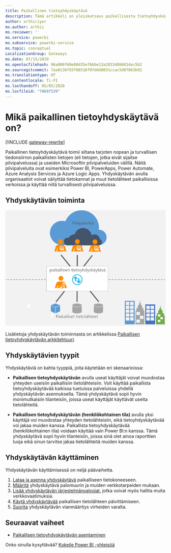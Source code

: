 ```yaml
---
title: Paikallinen tietoyhdyskäytävä
description: Tämä artikkeli on yleiskatsaus paikallisesta tietoyhdyskäytävästä Power BI:lle. Voit käyttää tätä yhdyskäytävää DirectQueryn tietolähteiden kanssa. Voit käyttää myös tätä yhdyskäytävää päivittämään pilvipalvelun tietojoukkoja paikallisten tietojen kanssa.
author: arthiriyer
ms.author: arthii
ms.reviewer: ''
ms.service: powerbi
ms.subservice: powerbi-service
ms.topic: conceptual
LocalizationGroup: Gateways
ms.date: 07/15/2019
ms.openlocfilehash: 96a006f60e08d35ef6bbe13a2033d866814ec5b2
ms.sourcegitcommit: 7aa0136f93f88516f97ddd8031ccac5d07863b92
ms.translationtype: HT
ms.contentlocale: fi-FI
ms.lasthandoff: 05/05/2020
ms.locfileid: "74697539"
---
```

# <a name="what-is-an-on-premises-data-gateway"></a>Mikä paikallinen tietoyhdyskäytävä on?

[!INCLUDE [gateway-rewrite](includes/gateway-rewrite.md)]

Paikallinen tietoyhdyskäytävä toimii siltana tarjoten nopean ja turvallisen tiedonsiirron paikallisten tietojen (eli tietojen, jotka eivät sijaitse pilvipalvelussa) ja useiden Microsoftin pilvipalveluiden välillä. Näitä pilvipalveluita ovat esimerkiksi Power BI, PowerApps, Power Automate, Azure Analysis Services ja Azure Logic Apps. Yhdyskäytävän avulla organisaatiot voivat säilyttää tietokannat ja muut tietolähteet paikallisissa verkoissa ja käyttää niitä turvallisesti pilvipalveluissa.

## <a name="how-the-gateway-works"></a>Yhdyskäytävän toiminta

![Yhdyskäytävän yleiskatsaus](media/service-gateway-onprem/on-premises-data-gateway.png)

Lisätietoja yhdyskäytävän toiminnasta on artikkelissa [Paikallisen tietoyhdyskäytävän arkkitehtuuri](/data-integration/gateway/service-gateway-onprem-indepth).

## <a name="types-of-gateways"></a>Yhdyskäytävien tyypit

Yhdyskäytäviä on kahta tyyppiä, joita käytetään eri skenaarioissa:

* **Paikallisen tietoyhdyskäytävän** avulla useat käyttäjät voivat muodostaa yhteyden useisiin paikallisiin tietolähteisiin. Voit käyttää paikallista tietoyhdyskäytävää kaikissa tuetuissa palveluissa yhdellä yhdyskäytävän asennuksella. Tämä yhdyskäytävä sopii hyvin monimutkaisiin tilanteisiin, joissa useat käyttäjät käyttävät useita tietolähteitä.

* **Paikallisen tietoyhdyskäytävän (henkilökohtainen tila)** avulla yksi käyttäjä voi muodostaa yhteyden tietolähteisiin, eikä tietoyhdyskäytävää voi jakaa muiden kanssa. Paikallista tietoyhdyskäytävää (henkilökohtainen tila) voidaan käyttää vain Power BI:n kanssa. Tämä yhdyskäytävä sopii hyvin tilanteisiin, joissa sinä olet ainoa raporttien luoja eikä sinun tarvitse jakaa tietolähteitä muiden kanssa.

## <a name="use-a-gateway"></a>Yhdyskäytävän käyttäminen

Yhdyskäytävän käyttämisessä on neljä päävaihetta.

1. [Lataa ja asenna yhdyskäytävä](/data-integration/gateway/service-gateway-install) paikalliseen tietokoneeseen.
1. [Määritä](/data-integration/gateway/service-gateway-app) yhdyskäytävä palomuurin ja muiden verkkotarpeiden mukaan.
1. [Lisää yhdyskäytävän järjestelmänvalvojat](/data-integration/gateway/service-gateway-manage), jotka voivat myös hallita muita verkkovaatimuksia.
1. [Käytä yhdyskäytävää](service-gateway-sql-tutorial.md) paikallisen tietolähteen päivittämiseen.
1. [Suorita](service-gateway-onprem-tshoot.md) yhdyskäytävän vianmääritys virheiden varalta.

## <a name="next-steps"></a>Seuraavat vaiheet

* [Paikallisen tietoyhdyskäytävän asentaminen](/data-integration/gateway/service-gateway-install)

Onko sinulla kysyttävää? [Kokeile Power BI -yhteisöä](https://community.powerbi.com/)
